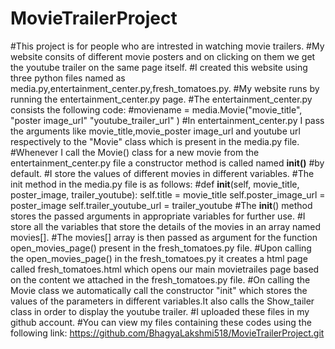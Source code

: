 # MovieTrailerProject
#This project is for people who are intrested in watching movie trailers.
#My website consits of different movie posters and on clicking on them we get the youtube trailer on the same page itself. 
#I created this website using three python files named as media.py,entertainment_center.py,fresh_tomatoes.py.
#My website runs by running the entertainment_center.py page.
#The entertainment_center.py consists the following code:
   #moviename = media.Movie("movie_title",
                       "poster image_url"
                       "youtube_trailer_url"
                       )
#In entertainment_center.py I pass the arguments like movie_title,movie_poster image_url and youtube url respectively to the "Movie" class which is present in the media.py file.
#Whenever I call the Movie() class for a new movie from the entertainment_center.py file a constructor method is called named __init()__ #by default.
#I store the values of different movies in different variables.
#The init method in the media.py file is as follows:
      #def __init__(self, movie_title, poster_image, trailer_youtube):
        self.title = movie_title
        self.poster_image_url = poster_image
        self.trailer_youtube_url = trailer_youtube
#The __init__() method stores the passed arguments in appropriate variables for further use.
#I store all the variables that store the details of the movies in an array named movies[].
#The movies[] array is then passed as argument for the function open_movies_page() present in the fresh_tomatoes.py file.
#Upon calling the open_movies_page() in the fresh_tomatoes.py it creates a html page called fresh_tomatoes.html which opens our main         movietrailes page based on the content we attached in the fresh_tomatoes.py file.
#On calling the Movie class we automatically call the constructor "init" which stores the values of the parameters in different variables.It also calls the Show_tailer class in order to display the youtube trailer.
#I uploaded these files in my github account.
#You can view my files containing these codes using the following link:
      https://github.com/BhagyaLakshmi518/MovieTrailerProject.git

